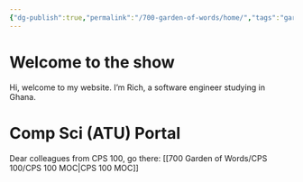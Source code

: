 ```yaml
---
{"dg-publish":true,"permalink":"/700-garden-of-words/home/","tags":"gardenEntry","dgHomeLink":true,"dgPassFrontmatter":false}
---
```



# Welcome to the show

Hi, welcome to my website. I’m Rich, a software engineer studying in Ghana.

# Comp Sci (ATU) Portal

Dear colleagues from CPS 100, go there: [[700 Garden of Words/CPS 100/CPS 100 MOC|CPS 100 MOC]]
